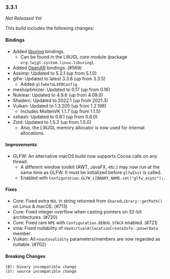 ### 3.3.1

_Not Released Yet_

This build includes the following changes:

#### Bindings

- Added [liburing](https://github.com/axboe/liburing) bindings.
    * Can be found in the LWJGL core module (package `org.lwjgl.system.linux.liburing`).
- Added [OpenXR](https://www.khronos.org/openxr/) bindings. (#569)
- Assimp: Updated to 5.2.1 (up from 5.1.0)
- glfw: Updated to latest 3.3.6 (up from 3.3.5)
  * Added `glfwGetGLXFBConfig`.
- meshoptimizer: Updated to 0.17 (up from 0.16)
- Nuklear: Updated to 4.9.6 (up from 4.09.0)
- Shaderc: Updated to 2022.1 (up from 2021.3)
- Vulkan: Updated to 1.3.205 (up from 1.2.198)
    * Includes MoltenVK 1.1.7 (up from 1.1.5)
- xxhash: Updated to 0.8.1 (up from 0.8.0)
- Zstd: Updated to 1.5.2 (up from 1.5.0)
    * Also, the LWJGL memory allocator is now used for internal allocations.

#### Improvements

- GLFW: An alternative macOS build now supports Cocoa calls on any thread.
    * A different window toolkit (AWT, JavaFX, etc.) may now run at the same time as GLFW. It must be initialized before `glfwInit` is called.
    * Enabled with `Configuration.GLFW_LIBRARY_NAME.set("glfw_async");`.

#### Fixes

- Core: Fixed extra `NUL` in string returned from `SharedLibrary::getPath()` on Linux & macOS. (#713)
- Core: Fixed integer overflow when casting pointers on 32-bit architectures. (#720)
- Core: Fixed rare `NPE` with `Configuration.DEBUG_STACK` enabled. (#721) 
- vma: Fixed nullability of `VmaVirtualAllocationCreateInfo::pUserData` member.
- Vulkan: All `noautovalidity` parameters/members are now regarded as nullable. (#702)

#### Breaking Changes

```
(B): binary incompatible change
(S): source incompatible change
```

